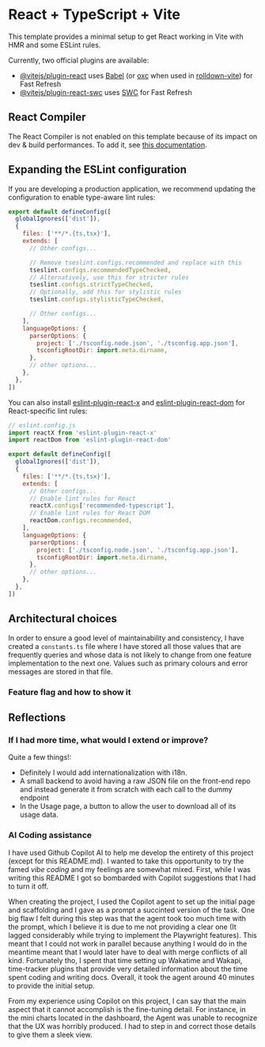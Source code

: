 # React + TypeScript + Vite

This template provides a minimal setup to get React working in Vite with HMR and some ESLint rules.

Currently, two official plugins are available:

- [@vitejs/plugin-react](https://github.com/vitejs/vite-plugin-react/blob/main/packages/plugin-react) uses [Babel](https://babeljs.io/) (or [oxc](https://oxc.rs) when used in [rolldown-vite](https://vite.dev/guide/rolldown)) for Fast Refresh
- [@vitejs/plugin-react-swc](https://github.com/vitejs/vite-plugin-react/blob/main/packages/plugin-react-swc) uses [SWC](https://swc.rs/) for Fast Refresh

## React Compiler

The React Compiler is not enabled on this template because of its impact on dev & build performances. To add it, see [this documentation](https://react.dev/learn/react-compiler/installation).

## Expanding the ESLint configuration

If you are developing a production application, we recommend updating the configuration to enable type-aware lint rules:

```js
export default defineConfig([
  globalIgnores(['dist']),
  {
    files: ['**/*.{ts,tsx}'],
    extends: [
      // Other configs...

      // Remove tseslint.configs.recommended and replace with this
      tseslint.configs.recommendedTypeChecked,
      // Alternatively, use this for stricter rules
      tseslint.configs.strictTypeChecked,
      // Optionally, add this for stylistic rules
      tseslint.configs.stylisticTypeChecked,

      // Other configs...
    ],
    languageOptions: {
      parserOptions: {
        project: ['./tsconfig.node.json', './tsconfig.app.json'],
        tsconfigRootDir: import.meta.dirname,
      },
      // other options...
    },
  },
])
```

You can also install [eslint-plugin-react-x](https://github.com/Rel1cx/eslint-react/tree/main/packages/plugins/eslint-plugin-react-x) and [eslint-plugin-react-dom](https://github.com/Rel1cx/eslint-react/tree/main/packages/plugins/eslint-plugin-react-dom) for React-specific lint rules:

```js
// eslint.config.js
import reactX from 'eslint-plugin-react-x'
import reactDom from 'eslint-plugin-react-dom'

export default defineConfig([
  globalIgnores(['dist']),
  {
    files: ['**/*.{ts,tsx}'],
    extends: [
      // Other configs...
      // Enable lint rules for React
      reactX.configs['recommended-typescript'],
      // Enable lint rules for React DOM
      reactDom.configs.recommended,
    ],
    languageOptions: {
      parserOptions: {
        project: ['./tsconfig.node.json', './tsconfig.app.json'],
        tsconfigRootDir: import.meta.dirname,
      },
      // other options...
    },
  },
])
```

## Architectural choices
In order to ensure a good level of maintainability and consistency, I have created a `constants.ts` file where I have stored all those values that are frequently queries and whose data is not likely to change from one feature implementation to the next one. Values such as primary colours and error messages are stored in that file.

### Feature flag and how to show it


## Reflections
### If I had more time, what would I extend or improve?
Quite a few things!:
- Definitely I would add internationalization with i18n. 
- A small backend to avoid having a raw JSON file on the front-end repo and instead generate it from scratch with each call to the dummy endpoint
- In the Usage page, a button to allow the user to download all of its usage data.


### AI Coding assistance
I have used Github Copilot AI to help me develop the entirety of this project (except for this README.md). I wanted to take this opportunity to try the famed *vibe coding* and my feelings are somewhat mixed. First, while I was writing this README I got so bombarded with Copilot suggestions that I had to turn it off. 

When creating the project, I used the Copilot agent to set up the initial page and scaffolding and I gave as a prompt a succinted version of the task. One big flaw I felt during this step was that the agent took too much time with the prompt, which I believe it is due to me not providing a clear one (It lagged considerably while trying to implement the Playwright features). This meant that I could not work in parallel because anything I would do in the meantime meant that I would later have to deal with merge conflicts of all kind. Fortunately tho, I spent that time setting up Wakatime and Wakapi, time-tracker plugins that provide very detailed information about the time spent coding and writing docs. Overall, it took the agent around 40 minutes to provide the initial setup.

From my experience using Copilot on this project, I can say that the main aspect that it cannot accomplish is the fine-tuning detail. For instance, in the mini charts located in the dashboard, the Agent was unable to recognize that the UX was horribly produced. I had to step in and correct those details to give them a sleek view.

